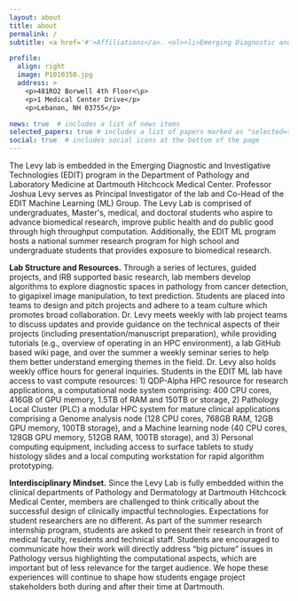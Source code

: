 ```yaml
---
layout: about
title: about
permalink: /
subtitle: <a href='#'>Affiliations</a>. <ol><li>Emerging Diagnostic and Investigative Technologies, Department of Pathology and Laboratory Medicine, Dartmouth Hitchcock Medical Center, Lebanon, New Hampshire, USA.</li> <li>Department of Dermatology, Dartmouth Hitchcock Medical Center, Lebanon, New Hampshire, USA.</li><li>Department of Epidemiology, Geisel School of Medicine at Dartmouth, Lebanon, New Hampshire, USA.</li><li>Program in Quantitative Biomedical Sciences, Geisel School of Medicine at Dartmouth, Lebanon, New Hampshire, USA.</li><li>NCCC Cancer Population Sciences Member.</li></ol>

profile:
  align: right
  image: P1010350.jpg
  address: >
    <p>481RO2 Borwell 4th Floor<\p>
    <p>1 Medical Center Drive</p>
    <p>Lebanon, NH 03755</p>

news: true  # includes a list of news items
selected_papers: true # includes a list of papers marked as "selected={true}"
social: true  # includes social icons at the bottom of the page
---
```


The Levy lab is embedded in the Emerging Diagnostic and Investigative Technologies (EDIT) program in the Department of Pathology and Laboratory Medicine at Dartmouth Hitchcock Medical Center. Professor Joshua Levy serves as Principal Investigator of the lab and Co-Head of the EDIT Machine Learning (ML) Group. The Levy Lab is comprised of undergraduates, Master's, medical, and doctoral students who aspire to advance biomedical research, improve public health and do public good through high throughput computation. Additionally, the EDIT ML program hosts a national summer research program for high school and undergraduate students that provides exposure to biomedical research.

**Lab Structure and Resources.** Through a series of lectures, guided projects, and IRB supported basic research, lab members develop algorithms to explore diagnostic spaces in pathology from cancer detection, to gigapixel image manipulation, to text prediction. Students are placed into teams to design and pitch projects and adhere to a team culture which promotes broad collaboration. Dr. Levy meets weekly with lab project teams to discuss updates and provide guidance on the technical aspects of their projects (including presentation/manuscript preparation), while providing tutorials (e.g., overview of operating in an HPC environment), a lab GitHub based wiki page, and over the summer a weekly seminar series to help them better understand emerging themes in the field. Dr. Levy also holds weekly office hours for general inquiries. Students in the EDIT ML lab have access to vast compute resources: 1) QDP-Alpha HPC resource for research applications, a computational node system comprising: 400 CPU cores, 416GB of GPU memory, 1.5TB of RAM and 150TB or storage, 2) Pathology Local Cluster (PLC) a modular HPC system for mature clinical applications comprising a Genome analysis node (128 CPU cores, 768GB RAM, 12GB GPU memory, 100TB storage), and a Machine learning node (40 CPU cores, 128GB GPU memory, 512GB RAM, 100TB storage), and 3) Personal computing equipment, including access to surface tablets to study histology slides and a local computing workstation for rapid algorithm prototyping.

**Interdisciplinary Mindset.** Since the Levy Lab is fully embedded within the clinical departments of Pathology and Dermatology at Dartmouth Hitchcock Medical Center, members are challenged to think critically about the successful design of clinically impactful technologies. Expectations for student researchers are no different. As part of the summer research internship program, students are asked to present their research in front of medical faculty, residents and technical staff. Students are encouraged to communicate how their work will directly address “big picture” issues in Pathology versus highlighting the computational aspects, which are important but of less relevance for the target audience. We hope these experiences will continue to shape how students engage project stakeholders both during and after their time at Dartmouth.
